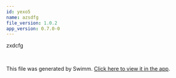 ```yaml
---
id: yexo5
name: azsdfg
file_version: 1.0.2
app_version: 0.7.0-0
---
```


zxdcfg

<br/>

This file was generated by Swimm. [Click here to view it in the app](http://localhost:5000/repos/Z2l0aHViJTNBJTNBSGV2ZXIlM0ElM0FhbWl0MjA2/docs/yexo5).